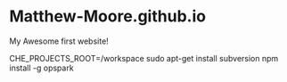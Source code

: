 # Matthew-Moore.github.io
My Awesome first website!

CHE_PROJECTS_ROOT=/workspace
sudo apt-get install subversion
npm install -g opspark
